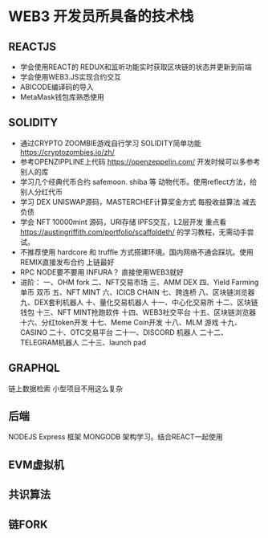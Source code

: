 
  

# WEB3 开发员所具备的技术栈

  

## REACTJS

- 学会使用REACT的 REDUX和监听功能实时获取区块链的状态并更新到前端
- 学会使用WEB3.JS实现合约交互
- ABICODE编译码的导入
- MetaMask钱包库熟悉使用



## SOLIDITY

- 通过CRYPTO ZOOMBIE游戏自行学习 SOLIDITY简单功能 https://cryptozombies.io/zh/
- 参考OPENZIPPLINE上代码 https://openzeppelin.com/ 开发时候可以多参考别人的库
- 学习几个经典代币合约 safemoon. shiba 等 动物代币。使用reflect方法，给别人分红代币
- 学习 DEX UNISWAP源码，MASTERCHEF计算奖金方式 每股收益算法 减去负债
- 学会 NFT 10000mint 源码，URI存储 IPFS交互，L2层开发 重点看 https://austingriffith.com/portfolio/scaffoldeth/ 的学习教程，无需动手尝试。
- 不推荐使用 hardcore 和 truffle 方式搭建环境。国内网络不通会踩坑。使用REMIX直接发布合约 上链最好
- RPC NODE要不要用 INFURA？ 直接使用WEB3就好
- 进阶： 
一、OHM fork
二、NFT交易市场
三、AMM DEX
四、Yield Farming 单币 双币
五、NFT MINT
六、ICICB CHAIN
七、跨连桥
八、区块链浏览器
九、DEX套利机器人
十、量化交易机器人
十一、中心化交易所
十二、区块链钱包
十三、NFT MINT抢跑软件
十四、WEB3社交平台
十五、区块链浏览器
十六、分红token开发
十七、Meme Coin开发
十八、MLM 游戏
十九、CASINO 
二十、OTC交易平台
二十一、DISCORD 机器人
二十二、TELEGRAM机器人
二十三、launch pad

## GRAPHQL
链上数据检索
小型项目不用这么复杂

## 后端
NODEJS
Express 框架
MONGODB
架构学习。结合REACT一起使用

## EVM虚拟机

## 共识算法

## 链FORK